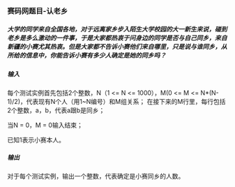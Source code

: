 ### 赛码网题目-认老乡

##### 大学的同学来自全国各地，对于远离家乡步入陌生大学校园的大一新生来说，碰到老乡是多么激动的一件事，于是大家都热衷于问身边的同学是否与自己同乡，来自新疆的小赛尤其热衷。但是大家都不告诉小赛他们来自哪里，只是说与谁同乡，从所给的信息中，你能告诉小赛有多少人确定是她的同乡吗？

##### 输入

每个测试实例首先包括2个整数，N（1 <= N <= 1000），M(0 <= M <= N*(N-1)/2)，代表现有N个人（用1~N编号）和M组关系；
在接下来的M行里，每行包括2个整数，a，b，代表a跟b是同乡；


当N = 0，M = 0输入结束；


已知1表示小赛本人。

##### 输出
对于每个测试实例，输出一个整数，代表确定是小赛同乡的人数。
